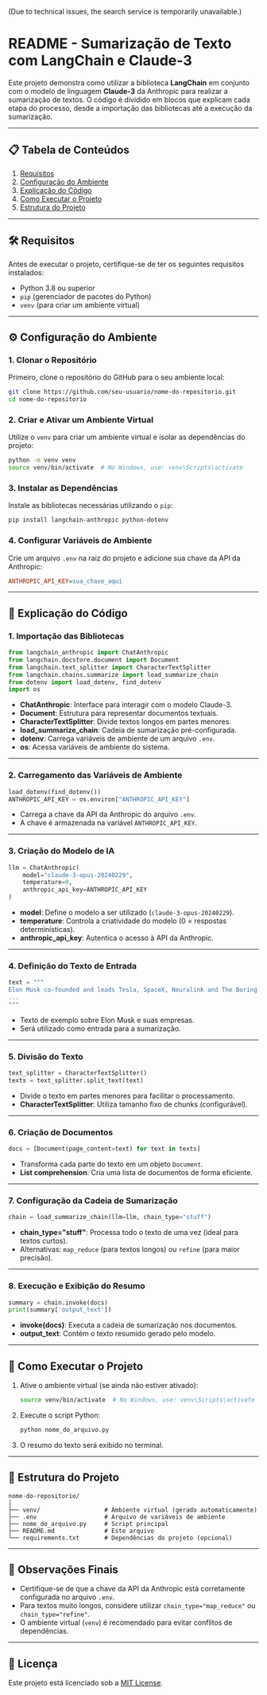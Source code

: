 (Due to technical issues, the search service is temporarily unavailable.)

# README - Sumarização de Texto com LangChain e Claude-3

Este projeto demonstra como utilizar a biblioteca **LangChain** em conjunto com o modelo de linguagem **Claude-3** da Anthropic para realizar a sumarização de textos. O código é dividido em blocos que explicam cada etapa do processo, desde a importação das bibliotecas até a execução da sumarização.

---

## 📋 Tabela de Conteúdos
1. [Requisitos](#-requisitos)
2. [Configuração do Ambiente](#-configuração-do-ambiente)
3. [Explicação do Código](#-explicação-do-código)
4. [Como Executar o Projeto](#-como-executar-o-projeto)
5. [Estrutura do Projeto](#-estrutura-do-projeto)

---

## 🛠️ Requisitos

Antes de executar o projeto, certifique-se de ter os seguintes requisitos instalados:

- Python 3.8 ou superior
- `pip` (gerenciador de pacotes do Python)
- `venv` (para criar um ambiente virtual)

---

## ⚙️ Configuração do Ambiente

### 1. Clonar o Repositório
Primeiro, clone o repositório do GitHub para o seu ambiente local:

```bash
git clone https://github.com/seu-usuario/nome-do-repositorio.git
cd nome-do-repositorio
```

### 2. Criar e Ativar um Ambiente Virtual
Utilize o `venv` para criar um ambiente virtual e isolar as dependências do projeto:

```bash
python -m venv venv
source venv/bin/activate  # No Windows, use: venv\Scripts\activate
```

### 3. Instalar as Dependências
Instale as bibliotecas necessárias utilizando o `pip`:

```bash
pip install langchain-anthropic python-dotenv
```

### 4. Configurar Variáveis de Ambiente
Crie um arquivo `.env` na raiz do projeto e adicione sua chave da API da Anthropic:

```ini
ANTHROPIC_API_KEY=sua_chave_aqui
```

---

## 📜 Explicação do Código

### 1. Importação das Bibliotecas
```python
from langchain_anthropic import ChatAnthropic
from langchain.docstore.document import Document
from langchain.text_splitter import CharacterTextSplitter
from langchain.chains.summarize import load_summarize_chain
from dotenv import load_dotenv, find_dotenv
import os
```

- **ChatAnthropic**: Interface para interagir com o modelo Claude-3.
- **Document**: Estrutura para representar documentos textuais.
- **CharacterTextSplitter**: Divide textos longos em partes menores.
- **load_summarize_chain**: Cadeia de sumarização pré-configurada.
- **dotenv**: Carrega variáveis de ambiente de um arquivo `.env`.
- **os**: Acessa variáveis de ambiente do sistema.

---

### 2. Carregamento das Variáveis de Ambiente
```python
load_dotenv(find_dotenv())
ANTHROPIC_API_KEY = os.environ["ANTHROPIC_API_KEY"]
```

- Carrega a chave da API da Anthropic do arquivo `.env`.
- A chave é armazenada na variável `ANTHROPIC_API_KEY`.

---

### 3. Criação do Modelo de IA
```python
llm = ChatAnthropic(
    model="claude-3-opus-20240229",
    temperature=0,
    anthropic_api_key=ANTHROPIC_API_KEY
)
```

- **model**: Define o modelo a ser utilizado (`claude-3-opus-20240229`).
- **temperature**: Controla a criatividade do modelo (0 = respostas determinísticas).
- **anthropic_api_key**: Autentica o acesso à API da Anthropic.

---

### 4. Definição do Texto de Entrada
```python
text = """
Elon Musk co-founded and leads Tesla, SpaceX, Neuralink and The Boring Company.
...
"""
```

- Texto de exemplo sobre Elon Musk e suas empresas.
- Será utilizado como entrada para a sumarização.

---

### 5. Divisão do Texto
```python
text_splitter = CharacterTextSplitter()
texts = text_splitter.split_text(text)
```

- Divide o texto em partes menores para facilitar o processamento.
- **CharacterTextSplitter**: Utiliza tamanho fixo de chunks (configurável).

---

### 6. Criação de Documentos
```python
docs = [Document(page_content=text) for text in texts]
```

- Transforma cada parte do texto em um objeto `Document`.
- **List comprehension**: Cria uma lista de documentos de forma eficiente.

---

### 7. Configuração da Cadeia de Sumarização
```python
chain = load_summarize_chain(llm=llm, chain_type="stuff")
```

- **chain_type="stuff"**: Processa todo o texto de uma vez (ideal para textos curtos).
- Alternativas: `map_reduce` (para textos longos) ou `refine` (para maior precisão).

---

### 8. Execução e Exibição do Resumo
```python
summary = chain.invoke(docs)
print(summary['output_text'])
```

- **invoke(docs)**: Executa a cadeia de sumarização nos documentos.
- **output_text**: Contém o texto resumido gerado pelo modelo.

---

## 🚀 Como Executar o Projeto

1. Ative o ambiente virtual (se ainda não estiver ativado):
   ```bash
   source venv/bin/activate  # No Windows, use: venv\Scripts\activate
   ```

2. Execute o script Python:
   ```bash
   python nome_do_arquivo.py
   ```

3. O resumo do texto será exibido no terminal.

---

## 📂 Estrutura do Projeto

```
nome-do-repositorio/
│
├── venv/                  # Ambiente virtual (gerado automaticamente)
├── .env                   # Arquivo de variáveis de ambiente
├── nome_do_arquivo.py     # Script principal
├── README.md              # Este arquivo
└── requirements.txt       # Dependências do projeto (opcional)
```

---

## 📝 Observações Finais

- Certifique-se de que a chave da API da Anthropic está corretamente configurada no arquivo `.env`.
- Para textos muito longos, considere utilizar `chain_type="map_reduce"` ou `chain_type="refine"`.
- O ambiente virtual (`venv`) é recomendado para evitar conflitos de dependências.

---

## 📄 Licença

Este projeto está licenciado sob a [MIT License](LICENSE).
